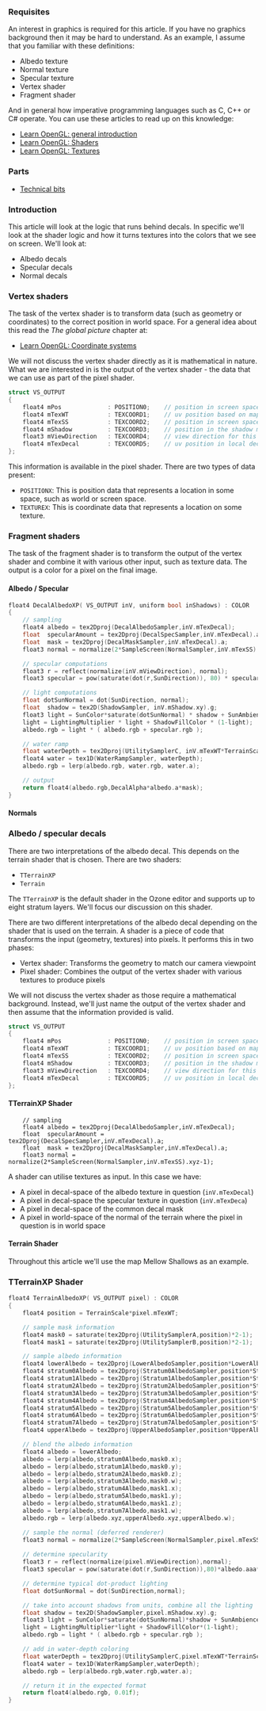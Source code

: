 ### Requisites

An interest in graphics is required for this article. If you have no graphics background then it may be hard to understand. As an example, I assume that you familiar with these definitions:
 - Albedo texture
 - Normal texture
 - Specular texture
 - Vertex shader
 - Fragment shader

And in general how imperative programming languages such as C, C++ or C# operate. You can use these articles to read up on this knowledge:
 - [Learn OpenGL: general introduction](https://learnopengl.com/Getting-started/Hello-Triangle)
 - [Learn OpenGL: Shaders](https://learnopengl.com/Getting-started/Shaders)
 - [Learn OpenGL: Textures](https://learnopengl.com/Lighting/Lighting-maps)

### Parts

 - [Technical bits]()

### Introduction

This article will look at the logic that runs behind decals. In specific we'll look at the shader logic and how it turns textures into the colors that we see on screen. We'll look at:
 - Albedo decals
 - Specular decals
 - Normal decals

### Vertex shaders

The task of the vertex shader is to transform data (such as geometry or coordinates) to the correct position in world space. For a general idea about this read the _The global picture_ chapter at:
 - [Learn OpenGL: Coordinate systems](https://learnopengl.com/Getting-started/Coordinate-Systems)

We will not discuss the vertex shader directly as it is mathematical in nature. What we are interested in is the output of the vertex shader - the data that we can use as part of the pixel shader.

```c
struct VS_OUTPUT
{
    float4 mPos             : POSITION0;    // position in screen space
    float4 mTexWT           : TEXCOORD1;    // uv position based on map size 
    float4 mTexSS           : TEXCOORD2;    // position in screen space
    float4 mShadow          : TEXCOORD3;    // position in the shadow map
    float3 mViewDirection   : TEXCOORD4;    // view direction for this location
    float4 mTexDecal        : TEXCOORD5;    // uv position in local decal coordinates
};
```

This information is available in the pixel shader. There are two types of data present:
 - `POSITIONX`: This is position data that represents a location in some space, such as world or screen space.
 - `TEXTUREX`: This is coordinate data that represents a location on some texture.

### Fragment shaders

The task of the fragment shader is to transform the output of the vertex shader and combine it with various other input, such as texture data. The output is a color for a pixel on the final image.

#### Albedo / Specular 

```c
float4 DecalAlbedoXP( VS_OUTPUT inV, uniform bool inShadows) : COLOR
{
    // sampling
    float4 albedo = tex2Dproj(DecalAlbedoSampler,inV.mTexDecal);
    float  specularAmount = tex2Dproj(DecalSpecSampler,inV.mTexDecal).a;
    float  mask = tex2Dproj(DecalMaskSampler,inV.mTexDecal).a;
    float3 normal = normalize(2*SampleScreen(NormalSampler,inV.mTexSS).xyz-1);

    // specular computations
    float3 r = reflect(normalize(inV.mViewDirection), normal);
    float3 specular = pow(saturate(dot(r,SunDirection)), 80) * specularAmount * SpecularColor.a * SpecularColor.rgb;

    // light computations
    float dotSunNormal = dot(SunDirection, normal);
    float  shadow = tex2D(ShadowSampler, inV.mShadow.xy).g;
    float3 light = SunColor*saturate(dotSunNormal) * shadow + SunAmbience;
    light = LightingMultiplier * light + ShadowFillColor * (1-light);
    albedo.rgb = light * ( albedo.rgb + specular.rgb );

    // water ramp
    float waterDepth = tex2Dproj(UtilitySamplerC, inV.mTexWT*TerrainScale).g;
    float4 water = tex1D(WaterRampSampler, waterDepth);
    albedo.rgb = lerp(albedo.rgb, water.rgb, water.a);

    // output
    return float4(albedo.rgb,DecalAlpha*albedo.a*mask);
}
```

#### Normals

### Albedo / specular decals

There are two interpretations of the albedo decal. This depends on the terrain shader that is chosen. There are two shaders:
 - `TTerrainXP`
 - `Terrain`

The `TTerrainXP` is the default shader in the Ozone editor and supports up to eight stratum layers. We'll focus our discussion on this shader.

There are two different interpretations of the albedo decal depending on the shader that is used on the terrain. A shader is a piece of code that transforms the input (geometry, textures) into pixels. It performs this in two phases:
 - Vertex shader: Transforms the geometry to match our camera viewpoint
 - Pixel shader: Combines the output of the vertex shader with various textures to produce pixels

We will not discuss the vertex shader as those require a mathematical background. Instead, we'll just name the output of the vertex shader and then assume that the information provided is valid.

```c
struct VS_OUTPUT
{
    float4 mPos             : POSITION0;    // position in screen space
    float4 mTexWT           : TEXCOORD1;    // uv position based on map size 
    float4 mTexSS           : TEXCOORD2;    // position in screen space
    float4 mShadow          : TEXCOORD3;    // position in the shadow map
    float3 mViewDirection   : TEXCOORD4;    // view direction for this location
    float4 mTexDecal        : TEXCOORD5;    // uv position in local decal coordinates
};
```

#### TTerrainXP Shader

```
    // sampling
    float4 albedo = tex2Dproj(DecalAlbedoSampler,inV.mTexDecal);
    float  specularAmount = tex2Dproj(DecalSpecSampler,inV.mTexDecal).a;
    float  mask = tex2Dproj(DecalMaskSampler,inV.mTexDecal).a;
    float3 normal = normalize(2*SampleScreen(NormalSampler,inV.mTexSS).xyz-1);
```

A shader can utilise textures as input. In this case we have:
 - A pixel in decal-space of the albedo texture in question (`inV.mTexDecal`)
 - A pixel in decal-space the specular texture in question (`inV.mTexDeca`)
 - A pixel in decal-space of the common decal mask
 - A pixel in world-space of the normal of the terrain where the pixel in question is in world space



#### Terrain Shader


Throughout this article we'll use the map Mellow Shallows as an example. 

### TTerrainXP Shader

```c
float4 TerrainAlbedoXP( VS_OUTPUT pixel) : COLOR
{
    float4 position = TerrainScale*pixel.mTexWT;

    // sample mask information
    float4 mask0 = saturate(tex2Dproj(UtilitySamplerA,position)*2-1);
    float4 mask1 = saturate(tex2Dproj(UtilitySamplerB,position)*2-1);

    // sample albedo information
    float4 lowerAlbedo = tex2Dproj(LowerAlbedoSampler,position*LowerAlbedoTile);
    float4 stratum0Albedo = tex2Dproj(Stratum0AlbedoSampler,position*Stratum0AlbedoTile);
    float4 stratum1Albedo = tex2Dproj(Stratum1AlbedoSampler,position*Stratum1AlbedoTile);
    float4 stratum2Albedo = tex2Dproj(Stratum2AlbedoSampler,position*Stratum2AlbedoTile);
    float4 stratum3Albedo = tex2Dproj(Stratum3AlbedoSampler,position*Stratum3AlbedoTile);
    float4 stratum4Albedo = tex2Dproj(Stratum4AlbedoSampler,position*Stratum4AlbedoTile);
    float4 stratum5Albedo = tex2Dproj(Stratum5AlbedoSampler,position*Stratum5AlbedoTile);
    float4 stratum6Albedo = tex2Dproj(Stratum6AlbedoSampler,position*Stratum6AlbedoTile);
    float4 stratum7Albedo = tex2Dproj(Stratum7AlbedoSampler,position*Stratum7AlbedoTile);
    float4 upperAlbedo = tex2Dproj(UpperAlbedoSampler,position*UpperAlbedoTile);

    // blend the albedo information
    float4 albedo = lowerAlbedo;
    albedo = lerp(albedo,stratum0Albedo,mask0.x);
    albedo = lerp(albedo,stratum1Albedo,mask0.y);
    albedo = lerp(albedo,stratum2Albedo,mask0.z);
    albedo = lerp(albedo,stratum3Albedo,mask0.w);
    albedo = lerp(albedo,stratum4Albedo,mask1.x);
    albedo = lerp(albedo,stratum5Albedo,mask1.y);
    albedo = lerp(albedo,stratum6Albedo,mask1.z);
    albedo = lerp(albedo,stratum7Albedo,mask1.w);
    albedo.rgb = lerp(albedo.xyz,upperAlbedo.xyz,upperAlbedo.w);

    // sample the normal (deferred renderer)
    float3 normal = normalize(2*SampleScreen(NormalSampler,pixel.mTexSS).xyz-1);
    
    // determine specularity
    float3 r = reflect(normalize(pixel.mViewDirection),normal);
    float3 specular = pow(saturate(dot(r,SunDirection)),80)*albedo.aaa*SpecularColor.a*SpecularColor.rgb;

    // determine typical dot-product lighting
    float dotSunNormal = dot(SunDirection,normal);

    // take into account shadows from units, combine all the lighting
    float shadow = tex2D(ShadowSampler,pixel.mShadow.xy).g;
    float3 light = SunColor*saturate(dotSunNormal)*shadow + SunAmbience;
    light = LightingMultiplier*light + ShadowFillColor*(1-light);
    albedo.rgb = light * ( albedo.rgb + specular.rgb );

    // add in water-depth coloring
    float waterDepth = tex2Dproj(UtilitySamplerC,pixel.mTexWT*TerrainScale).g;
    float4 water = tex1D(WaterRampSampler,waterDepth);
    albedo.rgb = lerp(albedo.rgb,water.rgb,water.a);

    // return it in the expected format
    return float4(albedo.rgb, 0.01f);
}
```